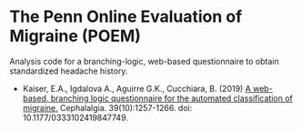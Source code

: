 # The Penn Online Evaluation of Migraine (POEM)

Analysis code for a branching-logic, web-based questionnaire to obtain standardized headache history.

- Kaiser, E.A., Igdalova A., Aguirre G.K., Cucchiara, B. (2019) [A web-based, branching logic questionnaire for the automated classification of migraine.](https://journals.sagepub.com/doi/10.1177/0333102419847749) Cephalalgia. 39(10):1257-1266. doi: 10.1177/0333102419847749.   
